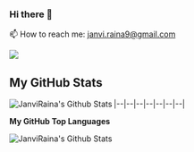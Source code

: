 ### Hi there 👋

📫 How to reach me:  janvi.raina9@gmail.com


![](https://img.shields.io/badge/-BitByBit-blue?page_id=janviRaina) 

## **My GitHub Stats**

<img align="left" alt="JanviRaina's Github Stats" src="https://github-readme-stats.vercel.app/api?username=JanviRaina&show_icons=true&hide_border=true&theme=dark"/>

|--|--|--|--|--|--|--|
 
**My GitHub Top Languages**

<img alt="JanviRaina's Github Stats" src="https://github-readme-stats.vercel.app/api/top-langs/?username=JanviRaina&show_icons=true&hide_border=true&theme=radical"/>
